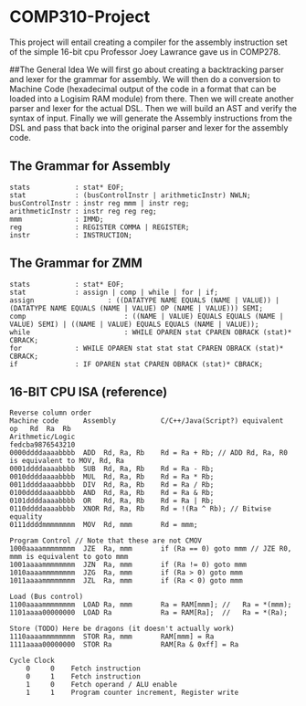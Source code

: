# COMP310-Project
This project will entail creating a compiler for the assembly instruction set of the simple 16-bit cpu Professor Joey Lawrance gave us in COMP278.

##The General Idea
We will first go about creating a backtracking parser and lexer for the grammar for assembly. We will then do a conversion to Machine Code (hexadecimal output of the code in a format that can be loaded into a Logisim RAM module) from there. Then we will create another parser and lexer for the actual DSL. Then we will build an AST and verify the syntax of input. Finally we will generate the Assembly instructions from the DSL and pass that back into the original parser and lexer for the assembly code.

## The Grammar for Assembly
	stats           : stat* EOF;
	stat            : (busControlInstr | arithmeticInstr) NWLN;
	busControlInstr : instr reg mmm | instr reg;
	arithmeticInstr : instr reg reg reg;
	mmm             : IMMD;
	reg             : REGISTER COMMA | REGISTER;
	instr           : INSTRUCTION;

## The Grammar for ZMM
	stats           : stat* EOF;
	stat            : assign | comp | while | for | if;
	assign					: ((DATATYPE NAME EQUALS (NAME | VALUE)) | (DATATYPE NAME EQUALS (NAME | VALUE) OP (NAME | VALUE))) SEMI;
	comp						: ((NAME | VALUE) EQUALS EQUALS (NAME | VALUE) SEMI) | ((NAME | VALUE) EQUALS EQUALS (NAME | VALUE));
	while						: WHILE OPAREN stat CPAREN OBRACK (stat)* CBRACK;
	for             : WHILE OPAREN stat stat stat CPAREN OBRACK (stat)* CBRACK;
	if              : IF OPAREN stat CPAREN OBRACK (stat)* CBRACK;

## 16-BIT CPU ISA (reference)
	Reverse column order
	Machine code      Assembly           C/C++/Java(Script?) equivalent
	op   Rd  Ra  Rb
	Arithmetic/Logic
	fedcba9876543210
	0000ddddaaaabbbb  ADD  Rd, Ra, Rb    Rd = Ra + Rb; // ADD Rd, Ra, R0 is equivalent to MOV, Rd, Ra
	0001ddddaaaabbbb  SUB  Rd, Ra, Rb    Rd = Ra - Rb;
	0010ddddaaaabbbb  MUL  Rd, Ra, Rb    Rd = Ra * Rb;
	0011ddddaaaabbbb  DIV  Rd, Ra, Rb    Rd = Ra / Rb;
	0100ddddaaaabbbb  AND  Rd, Ra, Rb    Rd = Ra & Rb;
	0101ddddaaaabbbb  OR   Rd, Ra, Rb    Rd = Ra | Rb;
	0110ddddaaaabbbb  XNOR Rd, Ra, Rb    Rd = !(Ra ^ Rb); // Bitwise equality
	0111ddddmmmmmmmm  MOV  Rd, mmm       Rd = mmm;

	Program Control // Note that these are not CMOV
	1000aaaammmmmmmm  JZE  Ra, mmm       if (Ra == 0) goto mmm // JZE R0, mmm is equivalent to goto mmm
	1001aaaammmmmmmm  JZN  Ra, mmm       if (Ra != 0) goto mmm
	1010aaaammmmmmmm  JZG  Ra, mmm       if (Ra > 0) goto mmm
	1011aaaammmmmmmm  JZL  Ra, mmm       if (Ra < 0) goto mmm

	Load (Bus control)
	1100aaaammmmmmmm  LOAD Ra, mmm       Ra = RAM[mmm]; //   Ra = *(mmm);
	1101aaaa00000000  LOAD Ra            Ra = RAM[Ra];  //   Ra = *(Ra);

	Store (TODO) Here be dragons (it doesn't actually work)
	1110aaaammmmmmmm  STOR Ra, mmm       RAM[mmm] = Ra
	1111aaaa00000000  STOR Ra            RAM[Ra & 0xff] = Ra

	Cycle Clock
		0     0    Fetch instruction
		0     1    Fetch instruction
		1     0    Fetch operand / ALU enable
		1     1    Program counter increment, Register write
